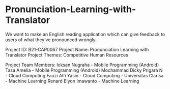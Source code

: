 # Pronunciation-Learning-with-Translator
We want to make an English reading application which can give feedback to users of what they’ve pronounced wrongly.

Project ID: B21-CAP0067
Project Name: Pronunciation Learning with Translator
Project Themes: Competitive Human Resources

Project Team Members:
Icksan Nugraha - Mobile Programming (Android)
Tasa Amelia - Mobile Programming (Android)
Mochammad Dicky Prigara N - Cloud Computing
Fauzi Alfi Yasin - Cloud Computing - Universitas
Clarisa - Machine Learning
Renard Elyon Imawanto - Machine Learning
